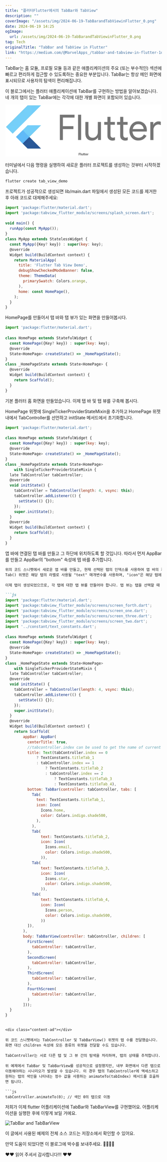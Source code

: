 ```yaml
---
title: "플러터Flutter에서의 TabBar와 TabView"
description: ""
coverImage: "/assets/img/2024-06-19-TabBarandTabViewinFlutter_0.png"
date: 2024-06-19 14:25
ogImage: 
  url: /assets/img/2024-06-19-TabBarandTabViewinFlutter_0.png
tag: Tech
originalTitle: "TabBar and TabView in Flutter"
link: "https://medium.com/@MarvelApps_/tabbar-and-tabview-in-flutter-1d93008663aa"
---
```



TabBar는 홈 모듈, 프로필 모듈 등과 같은 애플리케이션의 주요 (또는 부수적인) 섹션에 빠르고 편리하게 접근할 수 있도록하는 중요한 부분입니다. TabBar는 항상 메인 화면에 표시되므로 사용자의 탐색이 편리해집니다.

이 블로그에서는 플러터 애플리케이션에 TabBar를 구현하는 방법을 알아보겠습니다. 네 개의 탭이 있는 TabBar에는 각각에 대한 개별 화면이 포함되어 있습니다.

![TabBar and TabView in Flutter](/assets/img/2024-06-19-TabBarandTabViewinFlutter_0.png)

터미널에서 다음 명령을 실행하여 새로운 플러터 프로젝트를 생성하는 것부터 시작하겠습니다.

```js
flutter create tab_view_demo
```

<div class="content-ad"></div>

프로젝트가 성공적으로 생성되면 lib/main.dart 파일에서 생성된 모든 코드를 제거한 후 아래 코드로 대체해주세요:

```js
import 'package:flutter/material.dart';
import 'package:tabview_flutter_module/screens/splash_screen.dart';

void main() {
  runApp(const MyApp());
}
class MyApp extends StatelessWidget {
  const MyApp({Key? key}) : super(key: key);
  @override
  Widget build(BuildContext context) {
    return MaterialApp(
      title: 'Flutter Tab View Demo',
      debugShowCheckedModeBanner: false,
      theme: ThemeData(
        primarySwatch: Colors.orange,
      ),
      home: const HomePage(),
    );
  }
}
```

HomePage를 만들어서 탭 바와 탭 뷰가 있는 화면을 만들어봅시다.

```js
import 'package:flutter/material.dart';

class HomePage extends StatefulWidget {
  const HomePage({Key? key}) : super(key: key);
  @override
  State<HomePage> createState() => _HomePageState();
}
class _HomePageState extends State<HomePage> {
  @override
  Widget build(BuildContext context) {
    return Scaffold();
  }
}
```

<div class="content-ad"></div>

기본 플러터 홈 화면을 만들었습니다. 이제 탭 바 및 탭 뷰를 구축해 봅시다.

HomePage 위젯에 SingleTickerProviderStateMixin을 추가하고 HomePage 위젯 내에서 TabController를 선언하고 initState 메서드에서 초기화합니다.

```js
import 'package:flutter/material.dart';

class HomePage extends StatefulWidget {
  const HomePage({Key? key}) : super(key: key);
  @override
  State<HomePage> createState() => _HomePageState();
}
class _HomePageState extends State<HomePage>
    with SingleTickerProviderStateMixin {
  late TabController tabController;
  @override
  void initState() {
    tabController = TabController(length: 4, vsync: this);
    tabController.addListener(() {
      setState(() {});
    });
    super.initState();
  }
  @override
  Widget build(BuildContext context) {
    return Scaffold();
  }
}
```

앱 바에 연결된 탭 바를 만들고 그 하단에 위치하도록 할 것입니다. 따라서 먼저 AppBar를 만들고 AppBar의 "bottom" 속성에 탭 바를 추가합니다.

<div class="content-ad"></div>

```markdown
위의 코드 스니펫에서 새로운 앱 바를 만들고, 현재 선택된 탭의 인덱스를 사용하여 앱 바의 제목을 추가했습니다. "bottom" 속성에는 앞서 생성한 TabController와 앱에 추가하려는 탭을 함께 포함한 TabBar 위젯을 추가했습니다.
Tab() 위젯은 해당 탭의 라벨로 사용될 "text" 매개변수를 사용하며, "icon"은 해당 탭에서 아이콘으로 사용할 위젯을 취합니다.

이제 탭이 생성되었으므로, 각 탭에 대한 탭 뷰를 만들어야 합니다. 탭 뷰는 탭을 선택할 때 표시할 보기/화면/위젯입니다. 다음과 같이 TabView() 위젯을 사용하여 Scaffold()의 "body"에 구현할 것입니다.

```

```markdown
```js
import 'package:flutter/material.dart';
import 'package:tabview_flutter_module/screens/screen_forth.dart';
import 'package:tabview_flutter_module/screens/screen_one.dart';
import 'package:tabview_flutter_module/screens/screen_three.dart';
import 'package:tabview_flutter_module/screens/screen_two.dart';
import '../constant/text_constants.dart';

class HomePage extends StatefulWidget {
  const HomePage({Key? key}) : super(key: key);
  @override
  State<HomePage> createState() => _HomePageState();
}
class _HomePageState extends State<HomePage>
    with SingleTickerProviderStateMixin {
  late TabController tabController;
  @override
  void initState() {
    tabController = TabController(length: 4, vsync: this);
    tabController.addListener(() {
      setState(() {});
    });
    super.initState();
  }
  @override
  Widget build(BuildContext context) {
    return Scaffold(
        appBar: AppBar(
          centerTitle: true,
          //tabcontroller.index can be used to get the name of current index value of the tabview.
          title: Text(tabController.index == 0
              ? TextConstants.titleTab_1
              : tabController.index == 1
                  ? TextConstants.titleTab_2
                  : tabController.index == 2
                      ? TextConstants.titleTab_3
                      : TextConstants.titleTab_4),
          bottom: TabBar(controller: tabController, tabs: [
            Tab(
              text: TextConstants.titleTab_1,
              icon: Icon(
                Icons.home,
                color: Colors.indigo.shade500,
              ),
            ),
            Tab(
                text: TextConstants.titleTab_2,
                icon: Icon(
                  Icons.email,
                  color: Colors.indigo.shade500,
                )),
            Tab(
                text: TextConstants.titleTab_3,
                icon: Icon(
                  Icons.star,
                  color: Colors.indigo.shade500,
                )),
            Tab(
                text: TextConstants.titleTab_4,
                icon: Icon(
                  Icons.person,
                  color: Colors.indigo.shade500,
                ))
          ]),
        ),
        body: TabBarView(controller: tabController, children: [
          FirstScreen(
            tabController: tabController,
          ),
          SecondScreen(
            tabController: tabController,
          ),
          ThirdScreen(
            tabController: tabController,
          ),
          FourthScreen(
            tabController: tabController,
          )
        ]));
  }
}
```
```

<div class="content-ad"></div>

위 코드 스니펫에서는 TabController 및 TabBarView() 위젯의 탭 수를 전달했습니다. 화면 대신 children 속성에 모든 종류의 위젯을 전달할 수도 있습니다.

TabController는 서로 다른 탭 및 그 뷰 간의 탐색을 처리하며, 탭의 상태를 추적합니다.

위 예제에서 TabBar 및 TabBarView를 성공적으로 설정했지만, 내부 화면에서 다른 탭으로 이동해야하는 시나리오가 발생할 수 있습니다. 이 경우 탭의 TabController에 액세스하고 원하는 탭의 색인을 나타내는 정수 값을 사용하는 animateTo(tabIndex) 메서드를 호출하면 됩니다.

```js
tabController.animateTo(0); // 색인 0의 탭으로 이동
```

<div class="content-ad"></div>

저희가 이제 flutter 어플리케이션에 TabBar와 TabBarView를 구현했어요. 어플리케이션을 실행한 후에 이렇게 보일 거에요.

![TabBar and TabBarView](https://miro.medium.com/v2/resize:fit:704/1*mbJaDBvhZSNKqGzOo_SM-g.gif)

이 글에서 사용된 예제의 전체 소스 코드는 저장소에서 확인할 수 있어요.

만약 도움이 되었다면 이 블로그에 박수를 보내주세요. 👏👏👏👏

<div class="content-ad"></div>

❤❤ 읽어 주셔서 감사합니다!!! ❤❤